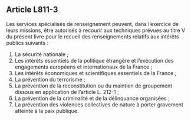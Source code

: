 Article L811-3
----
Les services spécialisés de renseignement peuvent, dans l’exercice de leurs
missions, être autorisés à recourir aux techniques prévues au titre V du
présent livre pour le recueil des renseignements relatifs aux intérêts publics
suivants :

1. La sécurité nationale ;
2. Les intérêts essentiels de la politique étrangère et l’exécution des
engagements européens et internationaux de la France ;
3. Les intérêts économiques et scientifiques essentiels de la France ;
4. La prévention du terrorisme ;
5. La prévention de la reconstitution ou du maintien de groupement dissous en
application de l’article L. 212-1 ;
6. La prévention de la criminalité et de la délinquance organisées ;
7. La prévention des violences collectives de nature à porter gravement
atteinte à la paix publique.

